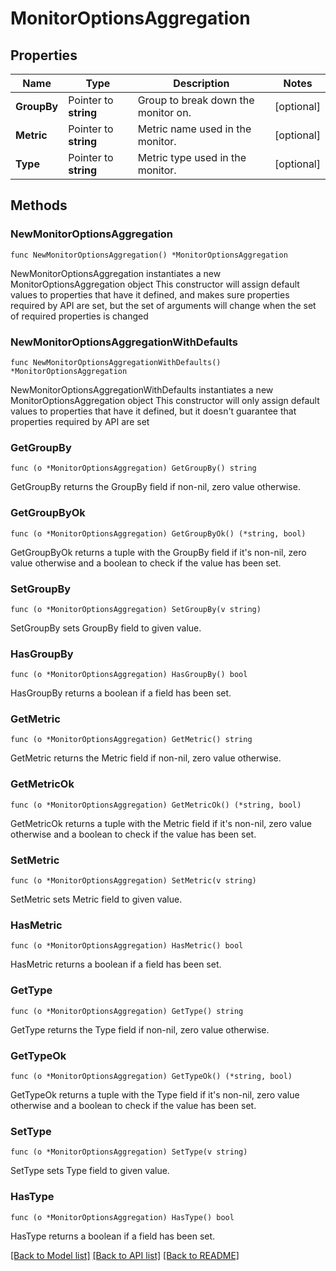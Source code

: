 # MonitorOptionsAggregation

## Properties

Name | Type | Description | Notes
------------ | ------------- | ------------- | -------------
**GroupBy** | Pointer to **string** | Group to break down the monitor on. | [optional] 
**Metric** | Pointer to **string** | Metric name used in the monitor. | [optional] 
**Type** | Pointer to **string** | Metric type used in the monitor. | [optional] 

## Methods

### NewMonitorOptionsAggregation

`func NewMonitorOptionsAggregation() *MonitorOptionsAggregation`

NewMonitorOptionsAggregation instantiates a new MonitorOptionsAggregation object
This constructor will assign default values to properties that have it defined,
and makes sure properties required by API are set, but the set of arguments
will change when the set of required properties is changed

### NewMonitorOptionsAggregationWithDefaults

`func NewMonitorOptionsAggregationWithDefaults() *MonitorOptionsAggregation`

NewMonitorOptionsAggregationWithDefaults instantiates a new MonitorOptionsAggregation object
This constructor will only assign default values to properties that have it defined,
but it doesn't guarantee that properties required by API are set

### GetGroupBy

`func (o *MonitorOptionsAggregation) GetGroupBy() string`

GetGroupBy returns the GroupBy field if non-nil, zero value otherwise.

### GetGroupByOk

`func (o *MonitorOptionsAggregation) GetGroupByOk() (*string, bool)`

GetGroupByOk returns a tuple with the GroupBy field if it's non-nil, zero value otherwise
and a boolean to check if the value has been set.

### SetGroupBy

`func (o *MonitorOptionsAggregation) SetGroupBy(v string)`

SetGroupBy sets GroupBy field to given value.

### HasGroupBy

`func (o *MonitorOptionsAggregation) HasGroupBy() bool`

HasGroupBy returns a boolean if a field has been set.

### GetMetric

`func (o *MonitorOptionsAggregation) GetMetric() string`

GetMetric returns the Metric field if non-nil, zero value otherwise.

### GetMetricOk

`func (o *MonitorOptionsAggregation) GetMetricOk() (*string, bool)`

GetMetricOk returns a tuple with the Metric field if it's non-nil, zero value otherwise
and a boolean to check if the value has been set.

### SetMetric

`func (o *MonitorOptionsAggregation) SetMetric(v string)`

SetMetric sets Metric field to given value.

### HasMetric

`func (o *MonitorOptionsAggregation) HasMetric() bool`

HasMetric returns a boolean if a field has been set.

### GetType

`func (o *MonitorOptionsAggregation) GetType() string`

GetType returns the Type field if non-nil, zero value otherwise.

### GetTypeOk

`func (o *MonitorOptionsAggregation) GetTypeOk() (*string, bool)`

GetTypeOk returns a tuple with the Type field if it's non-nil, zero value otherwise
and a boolean to check if the value has been set.

### SetType

`func (o *MonitorOptionsAggregation) SetType(v string)`

SetType sets Type field to given value.

### HasType

`func (o *MonitorOptionsAggregation) HasType() bool`

HasType returns a boolean if a field has been set.


[[Back to Model list]](../README.md#documentation-for-models) [[Back to API list]](../README.md#documentation-for-api-endpoints) [[Back to README]](../README.md)


